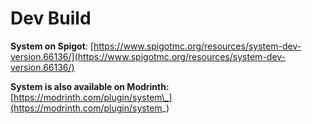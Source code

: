 # Dev Build

**System on Spigot**: [https://www.spigotmc.org/resources/system-dev-version.66136/](https://www.spigotmc.org/resources/system-dev-version.66136/)

**System is also available on Modrinth:** [https://modrinth.com/plugin/system\_](https://modrinth.com/plugin/system_)
